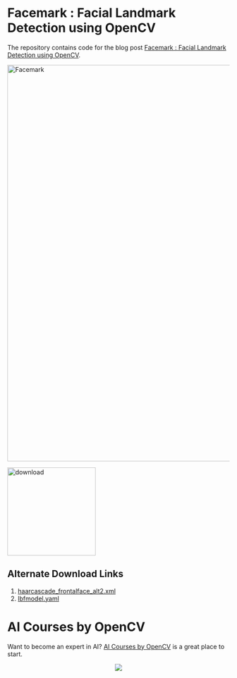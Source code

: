 # Facemark : Facial Landmark Detection using OpenCV

The repository contains code for the blog post [Facemark : Facial Landmark Detection using OpenCV](https://learnopencv.com/facemark-facial-landmark-detection-using-opencv/).

<img src="https://learnopencv.com/wp-content/uploads/2018/03/OpenCV-Facemark.jpg" alt="Facemark" width="900">

[<img src="https://learnopencv.com/wp-content/uploads/2022/07/download-button-e1657285155454.png" alt="download" width="200">](https://www.dropbox.com/scl/fo/sil09zspa95zcfunk1dps/h?dl=1&rlkey=b7hq8bpyfa697vu9vbwpktwqu)

## Alternate Download Links

1. [haarcascade_frontalface_alt2.xml](https://raw.githubusercontent.com/opencv/opencv/master/data/haarcascades/haarcascade_frontalface_alt2.xml) 
2. [lbfmodel.yaml](https://raw.githubusercontent.com/kurnianggoro/GSOC2017/master/data/lbfmodel.yaml)


# AI Courses by OpenCV

Want to become an expert in AI? [AI Courses by OpenCV](https://opencv.org/courses/) is a great place to start. 

<a href="https://opencv.org/courses/">
<p align="center"> 
<img src="https://www.learnopencv.com/wp-content/uploads/2020/04/AI-Courses-By-OpenCV-Github.png">
</p>
</a>
